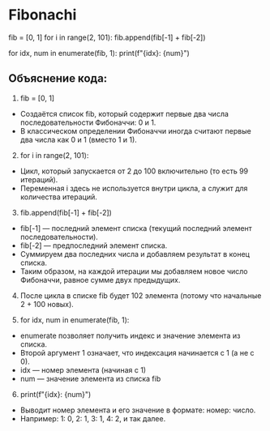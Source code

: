 # Fibonachi
fib = [0, 1]
for i in range(2, 101):
    fib.append(fib[-1] + fib[-2])

for idx, num in enumerate(fib, 1):
    print(f"{idx}: {num}")

Объяснение кода:
-
1. fib = [0, 1]

- Создаётся список fib, который содержит первые два числа последовательности Фибоначчи: 0 и 1.
- В классическом определении Фибоначчи иногда считают первые два числа как 0 и 1 (вместо 1 и 1).

2. for i in range(2, 101):

- Цикл, который запускается от 2 до 100 включительно (то есть 99 итераций).
- Переменная i здесь не используется внутри цикла, а служит для количества итераций.

3. fib.append(fib[-1] + fib[-2])

- fib[-1] — последний элемент списка (текущий последний элемент последовательности).
- fib[-2] — предпоследний элемент списка.
- Суммируем два последних числа и добавляем результат в конец списка.
- Таким образом, на каждой итерации мы добавляем новое число Фибоначчи, равное сумме двух предыдущих.

4. После цикла в списке fib будет 102 элемента (потому что начальные 2 + 100 новых).

5. for idx, num in enumerate(fib, 1):

- enumerate позволяет получить индекс и значение элемента из списка.
- Второй аргумент 1 означает, что индексация начинается с 1 (а не с 0).
- idx — номер элемента (начиная с 1)
- num — значение элемента из списка fib

6. print(f"{idx}: {num}")

- Выводит номер элемента и его значение в формате: номер: число.
- Например: 1: 0, 2: 1, 3: 1, 4: 2, и так далее.
